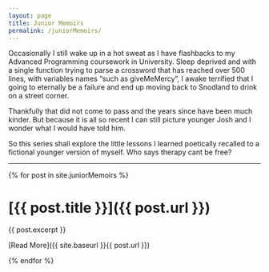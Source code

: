 ```yaml
---
layout: page
title: Junior Memoirs
permalink: /juniorMemoirs/
---
```

Occasionally I still wake up in a hot sweat as I have flashbacks to my Advanced Programming coursework in University. Sleep deprived and with a single function trying to parse a crossword that has reached over 500 lines, with variables names “such as giveMeMercy”, I awake terrified that I going to eternally be a failure and end up moving back to Snodland to drink on a street corner. 

Thankfully that did not come to pass and the years since have been much kinder. But because it is all so recent I can still picture younger Josh and I wonder what I would have told him. 

So this series shall explore the little lessons I learned poetically recalled to a fictional younger version of myself. Who says therapy cant be free?

-----------------------------------

{% for post in site.juniorMemoirs %}

[{{ post.title }}]({{ post.url }})
====================================================

{{ post.excerpt }}

[Read More]({{ site.baseurl }}{{ post.url }})

{% endfor %}